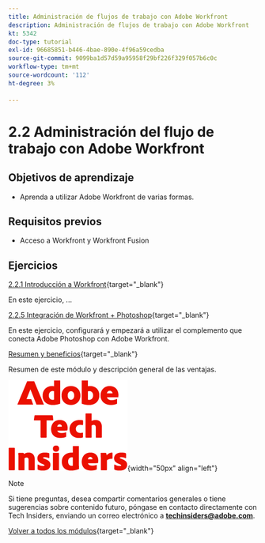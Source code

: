 ```yaml
---
title: Administración de flujos de trabajo con Adobe Workfront
description: Administración de flujos de trabajo con Adobe Workfront
kt: 5342
doc-type: tutorial
exl-id: 96685851-b446-4bae-890e-4f96a59cedba
source-git-commit: 9099ba1d57d59a95958f29bf226f329f057b6c0c
workflow-type: tm+mt
source-wordcount: '112'
ht-degree: 3%

---
```


# 2.2 Administración del flujo de trabajo con Adobe Workfront

## Objetivos de aprendizaje

- Aprenda a utilizar Adobe Workfront de varias formas.

## Requisitos previos

- Acceso a Workfront y Workfront Fusion

## Ejercicios

[2.2.1 Introducción a Workfront](./ex1.md){target="_blank"}

En este ejercicio, ...

[2.2.5 Integración de Workfront + Photoshop](./ex5.md){target="_blank"}

En este ejercicio, configurará y empezará a utilizar el complemento que conecta Adobe Photoshop con Adobe Workfront.

[Resumen y beneficios](./summary.md){target="_blank"}

Resumen de este módulo y descripción general de las ventajas.

![Perspectivas técnicas](./../../../assets/images/techinsiders.png){width="50px" align="left"}

>[!NOTE]
>
>Si tiene preguntas, desea compartir comentarios generales o tiene sugerencias sobre contenido futuro, póngase en contacto directamente con Tech Insiders, enviando un correo electrónico a **techinsiders@adobe.com**.

[Volver a todos los módulos](../../../overview.md){target="_blank"}
